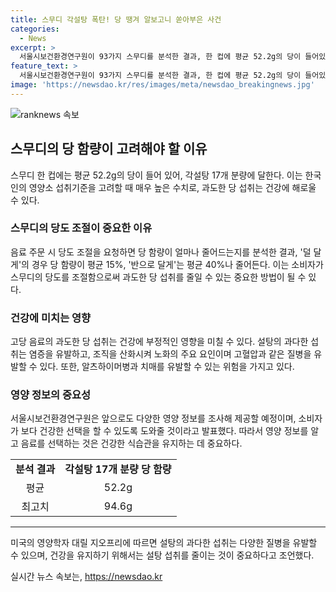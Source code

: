 ```yaml
---
title: 스무디 각설탕 폭탄! 당 땡겨 알보고니 쏟아부은 사건
categories:
  - News
excerpt: >
  서울시보건환경연구원이 93가지 스무디를 분석한 결과, 한 컵에 평균 52.2g의 당이 들어있음을 발표했다. 이는 각설탕 17개 분량에 해당하며, 1일 섭취 기준치의 절반 이상이다. 당도를 조절하면 당 함량이 15%에서 40%까지 줄어든다는 결과도 나왔고, 설탕 중독을 주장하는 미국의 영양학자 대릴 지오프리의 주장도 소개되었다. 고당 음료의 소비 환경 개선과 영양 정보 제공이 필요하다는 전문가의 의견이 소개되었다.
feature_text: >
  서울시보건환경연구원이 93가지 스무디를 분석한 결과, 한 컵에 평균 52.2g의 당이 들어있음을 발표했다. 이는 각설탕 17개 분량에 해당하며, 1일 섭취 기준치의 절반 이상이다. 당도를 조절하면 당 함량이 15%에서 40%까지 줄어든다는 결과도 나왔고, 설탕 중독을 주장하는 미국의 영양학자 대릴 지오프리의 주장도 소개되었다. 고당 음료의 소비 환경 개선과 영양 정보 제공이 필요하다는 전문가의 의견이 소개되었다.
image: 'https://newsdao.kr/res/images/meta/newsdao_breakingnews.jpg'
---
```


<p><img src="https://newsdao.kr/res/images/meta/newsdao_breakingnews.jpg" alt="ranknews 속보" /></p>

<h2 data-ke-size="size26">스무디의 당 함량이 고려해야 할 이유</h2>

<p data-ke-size="size16">스무디 한 컵에는 평균 52.2g의 당이 들어 있어, 각설탕 17개 분량에 달한다. 이는 한국인의 영양소 섭취기준을 고려할 때 매우 높은 수치로, 과도한 당 섭취는 건강에 해로울 수 있다.</p>

<h3>스무디의 당도 조절이 중요한 이유</h3>

<p data-ke-size="size16">음료 주문 시 당도 조절을 요청하면 당 함량이 얼마나 줄어드는지를 분석한 결과, '덜 달게'의 경우 당 함량이 평균 15%, '반으로 달게'는 평균 40%나 줄어든다. 이는 소비자가 스무디의 당도를 조절함으로써 과도한 당 섭취를 줄일 수 있는 중요한 방법이 될 수 있다.</p>

<h3>건강에 미치는 영향</h3>

<p data-ke-size="size16">고당 음료의 과도한 당 섭취는 건강에 부정적인 영향을 미칠 수 있다. 설탕의 과다한 섭취는 염증을 유발하고, 조직을 산화시켜 노화의 주요 요인이며 고혈압과 같은 질병을 유발할 수 있다. 또한, 알츠하이머병과 치매를 유발할 수 있는 위험을 가지고 있다.</p>

<h3>영양 정보의 중요성</h3>

<p data-ke-size="size16">서울시보건환경연구원은 앞으로도 다양한 영양 정보를 조사해 제공할 예정이며, 소비자가 보다 건강한 선택을 할 수 있도록 도와줄 것이라고 발표했다. 따라서 영양 정보를 알고 음료를 선택하는 것은 건강한 식습관을 유지하는 데 중요하다.</p>

<table>
    <tr>
        <td style="text-align: center; height: 17px;"><b>분석 결과</b></td>
        <td style="text-align: center; height: 17px;"><b>각설탕 17개 분량 당 함량</b></td>
    </tr>
    <tr>
        <td style="text-align: center; height: 17px;">평균</td>
        <td style="text-align: center; height: 17px;">52.2g</td>
    </tr>
    <tr>
        <td style="text-align: center; height: 17px;">최고치</td>
        <td style="text-align: center; height: 17px;">94.6g</td>
    </tr>
</table>

<hr>

<p data-ke-size="size16">미국의 영양학자 대릴 지오프리에 따르면 설탕의 과다한 섭취는 다양한 질병을 유발할 수 있으며, 건강을 유지하기 위해서는 설탕 섭취를 줄이는 것이 중요하다고 조언했다.</p>
실시간 뉴스 속보는, <a href="https://newsdao.kr" rel="dofollow">https://newsdao.kr</a>


